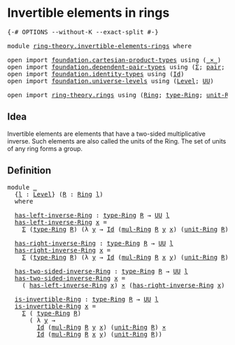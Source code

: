 # Invertible elements in rings

<pre class="Agda"><a id="41" class="Symbol">{-#</a> <a id="45" class="Keyword">OPTIONS</a> <a id="53" class="Pragma">--without-K</a> <a id="65" class="Pragma">--exact-split</a> <a id="79" class="Symbol">#-}</a>

<a id="84" class="Keyword">module</a> <a id="91" href="ring-theory.invertible-elements-rings.html" class="Module">ring-theory.invertible-elements-rings</a> <a id="129" class="Keyword">where</a>

<a id="136" class="Keyword">open</a> <a id="141" class="Keyword">import</a> <a id="148" href="foundation.cartesian-product-types.html" class="Module">foundation.cartesian-product-types</a> <a id="183" class="Keyword">using</a> <a id="189" class="Symbol">(</a><a id="190" href="foundation-core.cartesian-product-types.html#577" class="Function Operator">_×_</a><a id="193" class="Symbol">)</a>
<a id="195" class="Keyword">open</a> <a id="200" class="Keyword">import</a> <a id="207" href="foundation.dependent-pair-types.html" class="Module">foundation.dependent-pair-types</a> <a id="239" class="Keyword">using</a> <a id="245" class="Symbol">(</a><a id="246" href="foundation-core.dependent-pair-types.html#502" class="Record">Σ</a><a id="247" class="Symbol">;</a> <a id="249" href="foundation-core.dependent-pair-types.html#575" class="InductiveConstructor">pair</a><a id="253" class="Symbol">;</a> <a id="255" href="foundation-core.dependent-pair-types.html#592" class="Field">pr1</a><a id="258" class="Symbol">;</a> <a id="260" href="foundation-core.dependent-pair-types.html#604" class="Field">pr2</a><a id="263" class="Symbol">)</a>
<a id="265" class="Keyword">open</a> <a id="270" class="Keyword">import</a> <a id="277" href="foundation.identity-types.html" class="Module">foundation.identity-types</a> <a id="303" class="Keyword">using</a> <a id="309" class="Symbol">(</a><a id="310" href="foundation-core.identity-types.html#641" class="Datatype">Id</a><a id="312" class="Symbol">)</a>
<a id="314" class="Keyword">open</a> <a id="319" class="Keyword">import</a> <a id="326" href="foundation.universe-levels.html" class="Module">foundation.universe-levels</a> <a id="353" class="Keyword">using</a> <a id="359" class="Symbol">(</a><a id="360" href="Agda.Primitive.html#597" class="Postulate">Level</a><a id="365" class="Symbol">;</a> <a id="367" href="foundation-core.universe-levels.html#222" class="Primitive">UU</a><a id="369" class="Symbol">)</a>

<a id="372" class="Keyword">open</a> <a id="377" class="Keyword">import</a> <a id="384" href="ring-theory.rings.html" class="Module">ring-theory.rings</a> <a id="402" class="Keyword">using</a> <a id="408" class="Symbol">(</a><a id="409" href="ring-theory.rings.html#1734" class="Function">Ring</a><a id="413" class="Symbol">;</a> <a id="415" href="ring-theory.rings.html#2030" class="Function">type-Ring</a><a id="424" class="Symbol">;</a> <a id="426" href="ring-theory.rings.html#5263" class="Function">unit-Ring</a><a id="435" class="Symbol">;</a> <a id="437" href="ring-theory.rings.html#4490" class="Function">mul-Ring</a><a id="445" class="Symbol">)</a>
</pre>
## Idea

Invertible elements are elements that have a two-sided multiplicative inverse. Such elements are also called the units of the Ring. The set of units of any ring forms a group.

## Definition

<pre class="Agda"><a id="661" class="Keyword">module</a> <a id="668" href="ring-theory.invertible-elements-rings.html#668" class="Module">_</a>
  <a id="672" class="Symbol">{</a><a id="673" href="ring-theory.invertible-elements-rings.html#673" class="Bound">l</a> <a id="675" class="Symbol">:</a> <a id="677" href="Agda.Primitive.html#597" class="Postulate">Level</a><a id="682" class="Symbol">}</a> <a id="684" class="Symbol">(</a><a id="685" href="ring-theory.invertible-elements-rings.html#685" class="Bound">R</a> <a id="687" class="Symbol">:</a> <a id="689" href="ring-theory.rings.html#1734" class="Function">Ring</a> <a id="694" href="ring-theory.invertible-elements-rings.html#673" class="Bound">l</a><a id="695" class="Symbol">)</a>
  <a id="699" class="Keyword">where</a>
  
  <a id="710" href="ring-theory.invertible-elements-rings.html#710" class="Function">has-left-inverse-Ring</a> <a id="732" class="Symbol">:</a> <a id="734" href="ring-theory.rings.html#2030" class="Function">type-Ring</a> <a id="744" href="ring-theory.invertible-elements-rings.html#685" class="Bound">R</a> <a id="746" class="Symbol">→</a> <a id="748" href="foundation-core.universe-levels.html#222" class="Primitive">UU</a> <a id="751" href="ring-theory.invertible-elements-rings.html#673" class="Bound">l</a>
  <a id="755" href="ring-theory.invertible-elements-rings.html#710" class="Function">has-left-inverse-Ring</a> <a id="777" href="ring-theory.invertible-elements-rings.html#777" class="Bound">x</a> <a id="779" class="Symbol">=</a>
    <a id="785" href="foundation-core.dependent-pair-types.html#502" class="Record">Σ</a> <a id="787" class="Symbol">(</a><a id="788" href="ring-theory.rings.html#2030" class="Function">type-Ring</a> <a id="798" href="ring-theory.invertible-elements-rings.html#685" class="Bound">R</a><a id="799" class="Symbol">)</a> <a id="801" class="Symbol">(λ</a> <a id="804" href="ring-theory.invertible-elements-rings.html#804" class="Bound">y</a> <a id="806" class="Symbol">→</a> <a id="808" href="foundation-core.identity-types.html#641" class="Datatype">Id</a> <a id="811" class="Symbol">(</a><a id="812" href="ring-theory.rings.html#4490" class="Function">mul-Ring</a> <a id="821" href="ring-theory.invertible-elements-rings.html#685" class="Bound">R</a> <a id="823" href="ring-theory.invertible-elements-rings.html#804" class="Bound">y</a> <a id="825" href="ring-theory.invertible-elements-rings.html#777" class="Bound">x</a><a id="826" class="Symbol">)</a> <a id="828" class="Symbol">(</a><a id="829" href="ring-theory.rings.html#5263" class="Function">unit-Ring</a> <a id="839" href="ring-theory.invertible-elements-rings.html#685" class="Bound">R</a><a id="840" class="Symbol">))</a>
  
  <a id="848" href="ring-theory.invertible-elements-rings.html#848" class="Function">has-right-inverse-Ring</a> <a id="871" class="Symbol">:</a> <a id="873" href="ring-theory.rings.html#2030" class="Function">type-Ring</a> <a id="883" href="ring-theory.invertible-elements-rings.html#685" class="Bound">R</a> <a id="885" class="Symbol">→</a> <a id="887" href="foundation-core.universe-levels.html#222" class="Primitive">UU</a> <a id="890" href="ring-theory.invertible-elements-rings.html#673" class="Bound">l</a>
  <a id="894" href="ring-theory.invertible-elements-rings.html#848" class="Function">has-right-inverse-Ring</a> <a id="917" href="ring-theory.invertible-elements-rings.html#917" class="Bound">x</a> <a id="919" class="Symbol">=</a>
    <a id="925" href="foundation-core.dependent-pair-types.html#502" class="Record">Σ</a> <a id="927" class="Symbol">(</a><a id="928" href="ring-theory.rings.html#2030" class="Function">type-Ring</a> <a id="938" href="ring-theory.invertible-elements-rings.html#685" class="Bound">R</a><a id="939" class="Symbol">)</a> <a id="941" class="Symbol">(λ</a> <a id="944" href="ring-theory.invertible-elements-rings.html#944" class="Bound">y</a> <a id="946" class="Symbol">→</a> <a id="948" href="foundation-core.identity-types.html#641" class="Datatype">Id</a> <a id="951" class="Symbol">(</a><a id="952" href="ring-theory.rings.html#4490" class="Function">mul-Ring</a> <a id="961" href="ring-theory.invertible-elements-rings.html#685" class="Bound">R</a> <a id="963" href="ring-theory.invertible-elements-rings.html#917" class="Bound">x</a> <a id="965" href="ring-theory.invertible-elements-rings.html#944" class="Bound">y</a><a id="966" class="Symbol">)</a> <a id="968" class="Symbol">(</a><a id="969" href="ring-theory.rings.html#5263" class="Function">unit-Ring</a> <a id="979" href="ring-theory.invertible-elements-rings.html#685" class="Bound">R</a><a id="980" class="Symbol">))</a>
  
  <a id="988" href="ring-theory.invertible-elements-rings.html#988" class="Function">has-two-sided-inverse-Ring</a> <a id="1015" class="Symbol">:</a> <a id="1017" href="ring-theory.rings.html#2030" class="Function">type-Ring</a> <a id="1027" href="ring-theory.invertible-elements-rings.html#685" class="Bound">R</a> <a id="1029" class="Symbol">→</a> <a id="1031" href="foundation-core.universe-levels.html#222" class="Primitive">UU</a> <a id="1034" href="ring-theory.invertible-elements-rings.html#673" class="Bound">l</a>
  <a id="1038" href="ring-theory.invertible-elements-rings.html#988" class="Function">has-two-sided-inverse-Ring</a> <a id="1065" href="ring-theory.invertible-elements-rings.html#1065" class="Bound">x</a> <a id="1067" class="Symbol">=</a>
    <a id="1073" class="Symbol">(</a> <a id="1075" href="ring-theory.invertible-elements-rings.html#710" class="Function">has-left-inverse-Ring</a> <a id="1097" href="ring-theory.invertible-elements-rings.html#1065" class="Bound">x</a><a id="1098" class="Symbol">)</a> <a id="1100" href="foundation-core.cartesian-product-types.html#577" class="Function Operator">×</a> <a id="1102" class="Symbol">(</a><a id="1103" href="ring-theory.invertible-elements-rings.html#848" class="Function">has-right-inverse-Ring</a> <a id="1126" href="ring-theory.invertible-elements-rings.html#1065" class="Bound">x</a><a id="1127" class="Symbol">)</a>
    
  <a id="1136" href="ring-theory.invertible-elements-rings.html#1136" class="Function">is-invertible-Ring</a> <a id="1155" class="Symbol">:</a> <a id="1157" href="ring-theory.rings.html#2030" class="Function">type-Ring</a> <a id="1167" href="ring-theory.invertible-elements-rings.html#685" class="Bound">R</a> <a id="1169" class="Symbol">→</a> <a id="1171" href="foundation-core.universe-levels.html#222" class="Primitive">UU</a> <a id="1174" href="ring-theory.invertible-elements-rings.html#673" class="Bound">l</a>
  <a id="1178" href="ring-theory.invertible-elements-rings.html#1136" class="Function">is-invertible-Ring</a> <a id="1197" href="ring-theory.invertible-elements-rings.html#1197" class="Bound">x</a> <a id="1199" class="Symbol">=</a>
    <a id="1205" href="foundation-core.dependent-pair-types.html#502" class="Record">Σ</a> <a id="1207" class="Symbol">(</a> <a id="1209" href="ring-theory.rings.html#2030" class="Function">type-Ring</a> <a id="1219" href="ring-theory.invertible-elements-rings.html#685" class="Bound">R</a><a id="1220" class="Symbol">)</a>
      <a id="1228" class="Symbol">(</a> <a id="1230" class="Symbol">λ</a> <a id="1232" href="ring-theory.invertible-elements-rings.html#1232" class="Bound">y</a> <a id="1234" class="Symbol">→</a>
        <a id="1244" href="foundation-core.identity-types.html#641" class="Datatype">Id</a> <a id="1247" class="Symbol">(</a><a id="1248" href="ring-theory.rings.html#4490" class="Function">mul-Ring</a> <a id="1257" href="ring-theory.invertible-elements-rings.html#685" class="Bound">R</a> <a id="1259" href="ring-theory.invertible-elements-rings.html#1232" class="Bound">y</a> <a id="1261" href="ring-theory.invertible-elements-rings.html#1197" class="Bound">x</a><a id="1262" class="Symbol">)</a> <a id="1264" class="Symbol">(</a><a id="1265" href="ring-theory.rings.html#5263" class="Function">unit-Ring</a> <a id="1275" href="ring-theory.invertible-elements-rings.html#685" class="Bound">R</a><a id="1276" class="Symbol">)</a> <a id="1278" href="foundation-core.cartesian-product-types.html#577" class="Function Operator">×</a>
        <a id="1288" href="foundation-core.identity-types.html#641" class="Datatype">Id</a> <a id="1291" class="Symbol">(</a><a id="1292" href="ring-theory.rings.html#4490" class="Function">mul-Ring</a> <a id="1301" href="ring-theory.invertible-elements-rings.html#685" class="Bound">R</a> <a id="1303" href="ring-theory.invertible-elements-rings.html#1197" class="Bound">x</a> <a id="1305" href="ring-theory.invertible-elements-rings.html#1232" class="Bound">y</a><a id="1306" class="Symbol">)</a> <a id="1308" class="Symbol">(</a><a id="1309" href="ring-theory.rings.html#5263" class="Function">unit-Ring</a> <a id="1319" href="ring-theory.invertible-elements-rings.html#685" class="Bound">R</a><a id="1320" class="Symbol">))</a>
</pre>